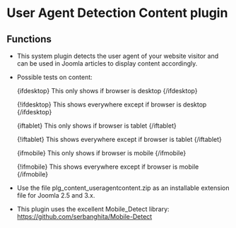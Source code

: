 User Agent Detection Content plugin
====================================

Functions
---------

* This system plugin detects the user agent of your website visitor and can be used in Joomla articles to display content accordingly.

* Possible tests on content:

   {ifdesktop} This only shows if browser is desktop {/ifdesktop}

   {!ifdesktop} This shows everywhere except if browser is desktop {/ifdesktop}

   {iftablet} This only shows if browser is tablet {/iftablet}

   {!iftablet} This shows everywhere except if browser is tablet {/iftablet}

   {ifmobile} This only shows if browser is mobile {/ifmobile}

   {!ifmobile} This shows everywhere except if browser is mobile {/ifmobile}

* Use the file plg_content_useragentcontent.zip as an installable extension file for Joomla 2.5 and 3.x.

* This plugin uses the excellent Mobile_Detect library: https://github.com/serbanghita/Mobile-Detect
